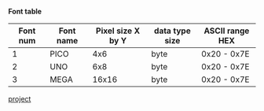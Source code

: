 

**Font table**

| Font num | Font name | Pixel size X by Y | data type size | ASCII range HEX |
| ------ | ------ | ------ | ------ |  ------ |
| 1 | PICO | 4x6 | byte  | 0x20 - 0x7E |
| 2 | UNO | 6x8 | byte | 0x20 - 0x7E |
| 3 | MEGA | 16x16 |  byte  | 0x20 - 0x7E |

[project](https://github.com/gavinlyonsrepo/pic_18F47K42_projects/tree/master/projects/OLED_GRAPH)

